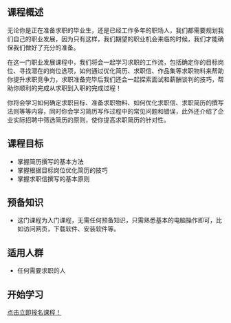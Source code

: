 ## 课程概述

无论你是正在准备求职的毕业生，还是已经工作多年的职场人，我们都需要规划我们自己的职业发展，因为只有这样，我们期望的职业机会来临的时候，我们才能确保我们做好了充分的准备。

在这一门职业发展课程中，我们将会一起学习求职的工作流，包括确定你的目标岗位、寻找潜在的岗位选项，如何通过优化简历、求职信、作品集等求职物料来帮助你提升求职竞争力，求职准备完毕后我们还会一起探索面试和薪酬谈判的技巧，帮助你顺利的完成从求职到入职的完成过程！

你将会学习如何确定求职目标、准备求职物料、如何优化求职信、求职简历的撰写法则等等内容，同时你会学习简历写作过程中的常见问题和错误，此外还介绍了企业实际招聘中筛选简历的原则，使你提高求职简历的针对性。

## 课程目标

- 掌握简历撰写的基本方法
- 掌握根据目标岗位优化简历的技巧
- 掌握求职信撰写的基本原则

## 预备知识

- 这门课程为入门课程，无需任何预备知识，只需熟悉基本的电脑操作即可，比如访问网页，下载软件、安装软件等。

## 适用人群

- 任何需要求职的人

## 开始学习

[点击立即报名课程！](http://learn.bpteach.com/course/88)

